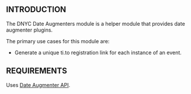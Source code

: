 ## INTRODUCTION

The DNYC Date Augmenters module is a helper module that provides date augmenter plugins.

The primary use cases for this module are:

- Generate a unique ti.to registration link for each instance of an event.

## REQUIREMENTS

Uses [Date Augmenter API](https://www.drupal.org/project/date_augmenter).


